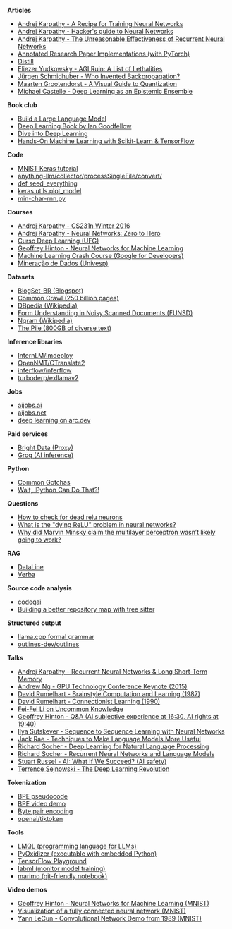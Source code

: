**Articles**

- [Andrej Karpathy - A Recipe for Training Neural Networks](https://karpathy.github.io/2019/04/25/recipe/)
- [Andrej Karpathy - Hacker's guide to Neural Networks](http://karpathy.github.io/neuralnets/)
- [Andrej Karpathy - The Unreasonable Effectiveness of Recurrent Neural Networks](https://karpathy.github.io/2015/05/21/rnn-effectiveness/)
- [Annotated Research Paper Implementations (with PyTorch)](https://nn.labml.ai/)
- [Distill](https://distill.pub/)
- [Eliezer Yudkowsky - AGI Ruin: A List of Lethalities](https://www.lesswrong.com/posts/uMQ3cqWDPHhjtiesc/agi-ruin-a-list-of-lethalities)
- [Jürgen Schmidhuber - Who Invented Backpropagation?](https://people.idsia.ch/~juergen/who-invented-backpropagation.html)
- [Maarten Grootendorst - A Visual Guide to Quantization](https://newsletter.maartengrootendorst.com/p/a-visual-guide-to-quantization)
- [Michael Castelle - Deep Learning as an Epistemic Ensemble](https://castelle.org/pages/deep-learning-as-an-epistemic-ensemble.html)

**Book club**

- [Build a Large Language Model](https://www.youtube.com/playlist?list=PLheFoa5iXad7-YWe-Wd7n_1udggti4JiT)
- [Deep Learning Book by Ian Goodfellow](https://www.youtube.com/playlist?list=PLbBjZEwyU7W1CDs3Vx_GOJ9b3EgYQB3GE)
- [Dive into Deep Learning](https://www.youtube.com/playlist?list=PLGSHbNsNO4ViFXawDmx-kEz7zGziOpNSb)
- [Hands-On Machine Learning with Scikit-Learn & TensorFlow](https://www.youtube.com/playlist?list=PLheFoa5iXad7r2AhM3mwGr3t_GUGumQC2)

**Code**

- [MNIST Keras tutorial](https://keras.io/getting_started/intro_to_keras_for_engineers/)
- [anything-llm/collector/processSingleFile/convert/](https://github.com/Mintplex-Labs/anything-llm/tree/master/collector/processSingleFile/convert)
- [def seed\_everything](https://github.com/ai-forever/ru-dalle/blob/e96631a/rudalle/utils.py#L10-L17)
- [keras.utils.plot\_model](https://keras.io/api/utils/model_plotting_utils/)
- [min-char-rnn.py](https://gist.github.com/karpathy/d4dee566867f8291f086)

**Courses**

- [Andrej Karpathy - CS231n Winter 2016](https://www.youtube.com/playlist?list=PLkt2uSq6rBVctENoVBg1TpCC7OQi31AlC)
- [Andrej Karpathy - Neural Networks: Zero to Hero](https://karpathy.ai/zero-to-hero.html)
- [Curso Deep Learning (UFG)](https://www.youtube.com/playlist?list=PLSZEVLiOtIgF19_cPrvhJC2bWn-dUh1zB)
- [Geoffrey Hinton - Neural Networks for Machine Learning](https://www.youtube.com/playlist?list=PLLssT5z_DsK_gyrQ_biidwvPYCRNGI3iv)
- [Machine Learning Crash Course (Google for Developers)](https://developers.google.com/machine-learning/crash-course)
- [Mineração de Dados (Univesp)](https://www.youtube.com/playlist?list=PLYen_alduuqrMeAMYe6xXNO875JsPMYzj)

**Datasets**

- [BlogSet-BR (Blogspot)](https://www.inf.pucrs.br/linatural/wordpress/recursos-e-ferramentas/blogset-br/)
- [Common Crawl (250 billion pages)](https://commoncrawl.org/latest-crawl)
- [DBpedia (Wikipedia)](https://databus.dbpedia.org/dbpedia/collections/latest-core)
- [Form Understanding in Noisy Scanned Documents (FUNSD)](https://guillaumejaume.github.io/FUNSD/)
- [Ngram (Wikipedia)](https://nlp.cs.nyu.edu/wikipedia-data/)
- [The Pile (800GB of diverse text)](https://pile.eleuther.ai/)

**Inference libraries**

- [InternLM/lmdeploy](https://github.com/InternLM/lmdeploy)
- [OpenNMT/CTranslate2](https://github.com/OpenNMT/CTranslate2)
- [inferflow/inferflow](https://github.com/inferflow/inferflow)
- [turboderp/exllamav2](https://github.com/turboderp/exllamav2)

**Jobs**

- [aijobs.ai](https://aijobs.ai/)
- [aijobs.net](https://aijobs.net/)
- [deep learning on arc.dev](https://arc.dev/remote-jobs/deep-learning)

**Paid services**

- [Bright Data (Proxy)](https://brightdata.com/pricing/proxy-network)
- [Groq (AI inference)](https://groq.com/)

**Python**

- [Common Gotchas](https://docs.python-guide.org/writing/gotchas/)
- [Wait, IPython Can Do That?!](https://switowski.com/blog/wait-ipython-can-do-that/)

**Questions**

- [How to check for dead relu neurons](https://datascience.stackexchange.com/questions/18810/how-to-check-for-dead-relu-neurons)
- [What is the "dying ReLU" problem in neural networks?](https://datascience.stackexchange.com/questions/5706/what-is-the-dying-relu-problem-in-neural-networks)
- [Why did Marvin Minsky claim the multilayer perceptron wasn’t likely going to work?](https://www.quora.com/Why-did-Marvin-Minsky-claim-the-multilayer-perceptron-wasn-t-likely-going-to-work-without-giving-much-evidence-Is-isn-t-intuitvely-obvious-that-multilayer-perceptron-could-overcome-the-limitations-of-single-layer)

**RAG**

- [DataLine](https://github.com/RamiAwar/dataline)
- [Verba](https://github.com/weaviate/Verba)

**Source code analysis**

- [codeqai](https://github.com/fynnfluegge/codeqai)
- [Building a better repository map with tree sitter](https://aider.chat/2023/10/22/repomap.html)

**Structured output**

- [llama.cpp formal grammar](https://github.com/ggerganov/llama.cpp/blob/master/grammars/README.md)
- [outlines-dev/outlines](https://github.com/outlines-dev/outlines)

**Talks**

- [Andrej Karpathy - Recurrent Neural Networks & Long Short-Term Memory](https://www.youtube.com/watch?v=qPcCk1V1JO8)
- [Andrew Ng - GPU Technology Conference Keynote (2015)](https://video.ibm.com/recorded/60113824)
- [David Rumelhart - Brainstyle Computation and Learning (1987)](http://thesciencenetwork.org/programs/cogsci-2010/david-rumelhart)
- [David Rumelhart - Connectionist Learning (1990)](http://thesciencenetwork.org/programs/cogsci-2010/david-rumelhart-1)
- [Fei-Fei Li on Uncommon Knowledge](https://www.youtube.com/watch?v=10_fZRdCM7Q)
- [Geoffrey Hinton - Q&A (AI subjective experience at 16:30, AI rights at 19:40)](https://www.youtube.com/watch?v=PTF5Up1hMhw)
- [Ilya Sutskever - Sequence to Sequence Learning with Neural Networks](https://www.youtube.com/watch?v=-uyXE7dY5H0)
- [Jack Rae - Techniques to Make Language Models More Useful](https://www.youtube.com/watch?v=8krnBzywtbs)
- [Richard Socher - Deep Learning for Natural Language Processing](https://www.youtube.com/watch?v=oGk1v1jQITw)
- [Richard Socher - Recurrent Neural Networks and Language Models](https://www.youtube.com/watch?v=Keqep_PKrY8)
- [Stuart Russel - AI: What If We Succeed? (AI safety)](https://www.youtube.com/watch?v=UvvdFZkhhqE)
- [Terrence Sejnowski -  The Deep Learning Revolution](https://www.youtube.com/watch?v=oIch6VN6HOk)

**Tokenization**

- [BPE pseudocode](http://www.pennelynn.com/Documents/CUJ/HTML/94HTML/19940045.HTM#0045_0026)
- [BPE video demo](https://www.youtube.com/watch?v=HEikzVL-lZU)
- [Byte pair encoding](https://en.wikipedia.org/wiki/Byte_pair_encoding)
- [openai/tiktoken](https://github.com/openai/tiktoken)

**Tools**

- [LMQL (programming language for LLMs)](https://github.com/eth-sri/lmql)
- [PyOxidizer (executable with embedded Python)](https://github.com/indygreg/PyOxidizer)
- [TensorFlow Playground](http://playground.tensorflow.org/)
- [labml (monitor model training)](https://github.com/labmlai/labml)
- [marimo (git-friendly notebook)](https://marimo.io/)

**Video demos**

- [Geoffrey Hinton - Neural Networks for Machine Learning (MNIST)](https://www.youtube.com/watch?v=uixGgMInc48)
- [Visualization of a fully connected neural network (MNIST)](https://www.youtube.com/watch?v=sDDjJRnnHao)
- [Yann LeCun - Convolutional Network Demo from 1989 (MNIST)](https://www.youtube.com/watch?v=FwFduRA_L6Q)
